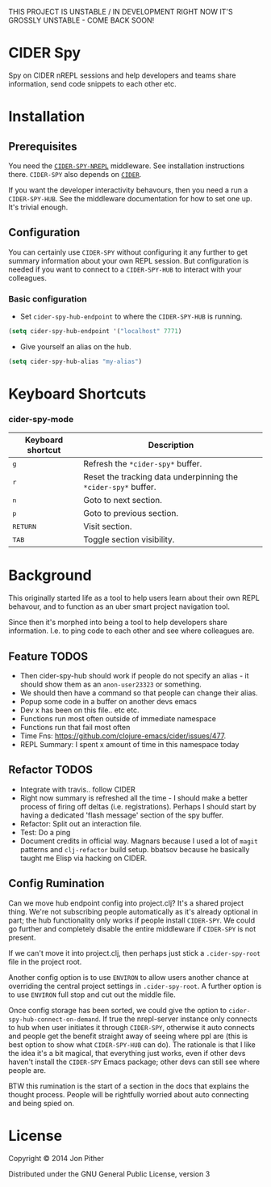 THIS PROJECT IS UNSTABLE / IN DEVELOPMENT
RIGHT NOW IT'S GROSSLY UNSTABLE - COME BACK SOON!

# CIDER Spy

Spy on CIDER nREPL sessions and help developers and teams share information, send code snippets to each other etc.

# Installation

## Prerequisites

You need the [`CIDER-SPY-NREPL`](https://github.com/jonpither/cider-spy-nrepl) middleware. See installation instructions there. `CIDER-SPY` also depends on [`CIDER`](https://github.com/clojure-emacs/cider).

If you want the developer interactivity behavours, then you need a run a `CIDER-SPY-HUB`. See the middleware documentation for how to set one up. It's trivial enough.

## Configuration

You can certainly use `CIDER-SPY` without configuring it any further
to get summary information about your own REPL session. But configuration
is needed if you want to connect to a `CIDER-SPY-HUB` to interact with your
colleagues.

### Basic configuration

* Set `cider-spy-hub-endpoint` to where the `CIDER-SPY-HUB` is running.

```el
(setq cider-spy-hub-endpoint '("localhost" 7771)
```

* Give yourself an alias on the hub.

```el
(setq cider-spy-hub-alias "my-alias")
```

# Keyboard Shortcuts

### cider-spy-mode

Keyboard shortcut                    | Description
-------------------------------------|-------------------------------
<kbd>g</kbd>| Refresh the `*cider-spy*` buffer.
<kbd>r</kbd>| Reset the tracking data underpinning the `*cider-spy*` buffer.
<kbd>n</kbd>| Goto to next section.
<kbd>p</kbd>| Goto to previous section.
<kbd>RETURN</kbd>| Visit section.
<kbd>TAB</kbd>| Toggle section visibility.

# Background

This originally started life as a tool to help users learn about their own REPL behavour, and to function as an uber smart project navigation tool.

Since then it's morphed into being a tool to help developers share information. I.e. to ping code to each other and see where colleagues are.

## Feature TODOS

* Then cider-spy-hub should work if people do not specify an alias - it should show them as an `anon-user23323` or something.
* We should then have a command so that people can change their alias.
* Popup some code in a buffer on another devs emacs
* Dev x has been on this file.. etc etc.
* Functions run most often outside of immediate namespace
* Functions run that fail most often
* Time Fns: https://github.com/clojure-emacs/cider/issues/477.
* REPL Summary: I spent x amount of time in this namespace today

## Refactor TODOS

* Integrate with travis.. follow CIDER
* Right now summary is refreshed all the time - I should make a better process of firing off deltas (i.e. registrations). Perhaps I should start by having a dedicated 'flash message' section of the spy buffer.
* Refactor: Split out an interaction file.
* Test: Do a ping
* Document credits in official way. Magnars because I used a lot of `magit` patterns and `clj-refactor` build setup. bbatsov because he basically taught me Elisp via hacking on CIDER.

## Config Rumination

Can we move hub endpoint config into project.clj? It's a shared project thing. We're not subscribing people automatically as it's already optional in part; the hub functionality only works if people install `CIDER-SPY`. We could go further and completely disable the entire middleware if `CIDER-SPY` is not present.

If we can't move it into project.clj, then perhaps just stick a `.cider-spy-root` file in the project root.

Another config option is to use `ENVIRON` to allow users another chance at overriding the central project settings in `.cider-spy-root`. A further option is to use `ENVIRON` full stop and cut out the middle file.

Once config storage has been sorted, we could give the option to `cider-spy-hub-connect-on-demand`. If true the nrepl-server instance only connects to hub when user initiates it through `CIDER-SPY`, otherwise it auto connects and people get the benefit straight away of seeing where ppl are (this is best option to show what `CIDER-SPY-HUB` can do). The rationale is that I like the idea it's a bit magical, that everything just works, even if other devs haven't install the `CIDER-SPY` Emacs package; other devs can still see where people are.

BTW this rumination is the start of a section in the docs that explains the thought process. People will be rightfully worried about auto connecting and being spied on.

# License

Copyright © 2014 Jon Pither

Distributed under the GNU General Public License, version 3
